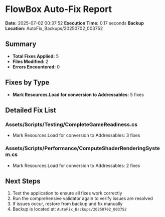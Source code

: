# FlowBox Auto-Fix Report

**Date:** 2025-07-02 00:37:52
**Execution Time:** 0.17 seconds
**Backup Location:** AutoFix_Backups/20250702_003752

## Summary

- **Total Fixes Applied:** 5
- **Files Modified:** 2
- **Errors Encountered:** 0

## Fixes by Type

- **Mark Resources.Load for conversion to Addressables:** 5 fixes

## Detailed Fix List

### Assets/Scripts/Testing/CompleteGameReadiness.cs

- Mark Resources.Load for conversion to Addressables: 3 fixes
### Assets/Scripts/Performance/ComputeShaderRenderingSystem.cs

- Mark Resources.Load for conversion to Addressables: 2 fixes

## Next Steps

1. Test the application to ensure all fixes work correctly
2. Run the comprehensive validator again to verify issues are resolved
3. If issues occur, restore from backup and fix manually
4. Backup is located at: `AutoFix_Backups/20250702_003752`
